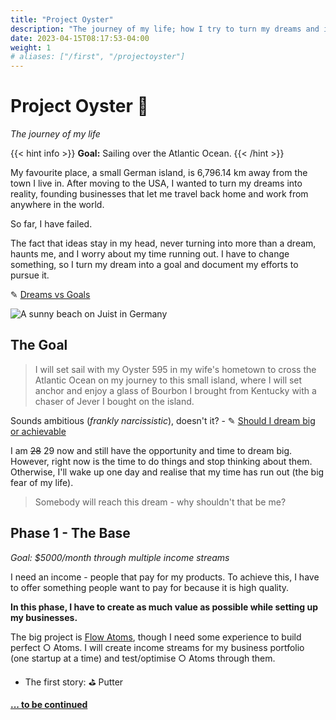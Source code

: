 ```yaml
---
title: "Project Oyster"
description: "The journey of my life; how I try to turn my dreams and ideas into reality and reach my goal of crossing the Atlantic Ocean on my own sailing yacht."
date: 2023-04-15T08:17:53-04:00
weight: 1
# aliases: ["/first", "/projectoyster"]
---
```


# Project Oyster 🌊

*The journey of my life*

{{< hint info >}} **Goal:** Sailing over the Atlantic Ocean. {{< /hint >}}

My favourite place, a small German island, is 6,796.14 km away from the town I live in. After moving to the USA, I wanted to turn my dreams into reality, founding businesses that let me travel back home and work from anywhere in the world.

So far, I have failed. 

The fact that ideas stay in my head, never turning into more than a dream, haunts me, and I worry about my time running out. I have to change something, so I turn my dream into a goal and document my efforts to pursue it.

✎ [Dreams vs Goals](/posts/dreams-vs-goals)

![A sunny beach on Juist in Germany](/img/JuistStrand1.webp)

## The Goal

> I will set sail with my Oyster 595 in my wife's hometown to cross the Atlantic Ocean on my journey to this small island, where I will set anchor and enjoy a glass of Bourbon I brought from Kentucky with a chaser of Jever I bought on the island.

Sounds ambitious (*frankly narcissistic*), doesn't it? - ✎ [Should I dream big or achievable](/posts/dreaming-big-or-achievable)

I am ~~28~~ 29 now and still have the opportunity and time to dream big. However, right now is the time to do things and stop thinking about them. Otherwise, I'll wake up one day and realise that my time has run out (the big fear of my life).

> Somebody will reach this dream - why shouldn't  that be me?

## Phase 1 - The Base

*Goal: $5000/month through multiple income streams*

I need an income - people that pay for my products. To achieve this, I have to offer something people want to pay for because it is high quality.

**In this phase, I have to create as much value as possible while setting up my businesses.**

The big project is [Flow Atoms](/stories/flow-atoms/), though I need some experience to build perfect ○ Atoms. I will create income streams for my business portfolio  (one startup at a time) and test/optimise ○ Atoms through them.

- The first story: ⛳️ Putter



**[... to be continued](/stay-updated/)**
